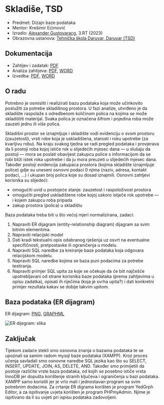 # Skladiše, TSD

- Predmet: Dizajn baze podataka
- Mentor: Krešimir Ećimović
- Izradio: [Alexander Gustovaracg](https://alexandergustovarac.from.hr/), 3.RT (2023)
- Obrazovna ustanova: [Tehnička škola Daruvar, Daruvar (TSD)](https://www.tsd.hr/site)

## Dokumentacija

- Zahtijev i zadatak: [PDF](/docs/Skladište%20zahtijev.pdf)
- Analiza zahtijeva: [PDF](/docs/AG20221103%20-%20Skladište%20-%20Analiza%20zahtijeva.pdf), [WORD](/docs/AG20221103%20-%20Skladište%20-%20Analiza%20zahtijeva.docx)
- Izvedba: [PDF](/docs/AG20230501%20-%20Skladište.pdf), [WORD](/docs/AG20230501%20-%20Skladište.docx)

## O radu

Potrebno je osmisliti i realizirati bazu podataka koja može učinkovito poslužiti za
potrebe skladišnog prostora. U fazi analize, utvrđeno je da skladište raspolaže s
odredbenom količinom polica na kojima se može skladištiti materijal. Svaka
polica je označena šifrom i pojedina roba može zauzeti jednu ili više polica.

Skladišni prostor se iznajmljuje i skladište vodi evidenciju o svom prostoru
(zauzetosti), vrsti robe koja je uskladištena, starosti i roku upotrebe (za kvarljivu
robu). Na kraju svakog tjedna se radi pregled podataka i provjerava da li postoji
roba kojoj ističe rok u slijedećih mjesec dana — u slušaju da postoji — mora se
poslati obavijest zakupcu police s informacijom da se robi bliži istek roka
upotrebe i da ju mora preuzeti u slijedećih mjesec dana. Također postoji
evidencija zakupaca prostora (kojima skladište iznajmljuje police) gdje su
uneseni osnovni podaci 0 njima (naziv, adresa, kontakt podaci, ...) i ukupan broj
polica koje su dosad iznajmili. Osnovni zahtjevi korisnika su slijedeći:
- omogućiti uvid u postojeće stanje: zauzetost i raspoloživost prostora
- omogućiti pregled uskladištene robe kojoj uskoro istječe rok upotrebe — i
kojem zakupcu roba pripada
- zakup prostora (polica) u skladištu

Baza podataka treba biti u što većoj mjeri normalizirana, zadaci:
1. Napraviti ER dijagram (entity-relationship diagram) dijagram sa svim
bitnim elementima.
2. Napraviti relacijski model
3. Dati kradi tekstualni opis odabranog rješenja uz osvrt na eventualne
specifičnosti, pretpostavke ili ograničenja u modelu.
4. Napraviti SQL naredbe za kreiranje baze podataka koja odgovara
relacijskom modelu.
5. Napraviti SQL naredbe kojima se baza puni podacima za potrebe
testiranja.
6. Napraviti primjer SQL upita za koje se očekuje da će biti najčešće
upotrebljavani od strane korisnika baze podataka (prema zahtjevima u opisu
zadatka), opisati ih riječima (koja je svrha upita?) i dati konkretni primjer
rezultata kakav se dobije takvim upitom.

## Baza podataka (ER dijagram)

ER dijagram: [PNG](/docs/AG20221103%20-%20Skladište.png), [GRAPHML](/docs/AG20221103%20-%20Skladište.graphml)

![ER dijegram: slika](/docs/AG20221103%20-%20Skladište.png)

## Zaključak

Tijekom zadaće stekli smo osnovna znanja o bazama podataka te se upoznali
sa samim radom mysql baze podataka (XAMPP). Kroz proces učenja savladali smo
osnovne naredbe SQL jezika kao što su SELECT, INSERT, UPDATE, JOIN, AS,
DELETE, AND. Također smo primijetili da postoje različite vrste baza podataka, od
kojih se posebno ističe vrsta InnoDB jer dopušta korištenje stranih ključeva i
ograničenja u bazi podataka.
XAMPP samo koristili jer je vrlo mali i jednostavan program sa svim potrebnim
dodacima. Za crtanje ER digrama korišten je program YedGrph Editor, a za
ispitivanje uvjeta korišten je program PHPmyAdmin. Njime je ispitivano da li su uvjeti
pri ispisu podataka zadovoljeni.